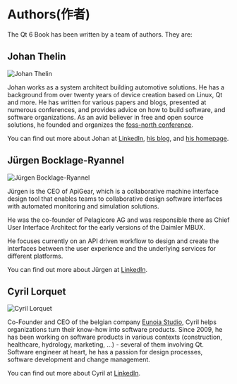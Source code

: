 # Authors(作者)

The Qt 6 Book has been written by a team of authors. They are:

## Johan Thelin

![Johan Thelin](./assets/jthelin.jpg)

Johan works as a system architect building automotive solutions. He has a background from over twenty years of device creation based on Linux, Qt and more. He has written for various papers and blogs, presented at numerous conferences, and provides advice on how to build software, and software organizations. As an avid believer in free and open source solutions, he founded and organizes the [foss-north conference](https://foss-north.se).

You can find out more about Johan at [LinkedIn](https://www.linkedin.com/in/johanthelin), [his blog](http://www.thelins.se/johan/blog/), and [his homepage](http://e8johan.se).

## Jürgen Bocklage-Ryannel

![Jürgen Bocklage-Ryannel](./assets/jryannel.jpg)

Jürgen is the CEO of ApiGear, which is a collaborative machine interface design tool that enables teams to collaborative design software interfaces 
with automated monitoring and simulation solutions.

He was the co-founder of Pelagicore AG and was responsible there as Chief User Interface Architect for the early versions of the Daimler MBUX.

He focuses currently on an API driven workflow to design and create the interfaces between the user experience and the underlying services for different platforms. 

You can find out more about Jürgen at [LinkedIn](https://www.linkedin.com/in/jryannel/).

## Cyril Lorquet

![Cyril Lorquet](./assets/clorquet.jpg)

Co-Founder and CEO of the belgian company [Eunoia Studio](https://www.eunoia.be), Cyril helps organizations turn their know-how into software products. Since 2009, he has been working on software products in various contexts (construction, healthcare, hydrology, marketing, ...) - several of them involving Qt. Software engineer at heart, he has a passion for design processes, software development and change management.

You can find out more about Cyril at [LinkedIn](https://www.linkedin.com/in/cyrillorquet).
